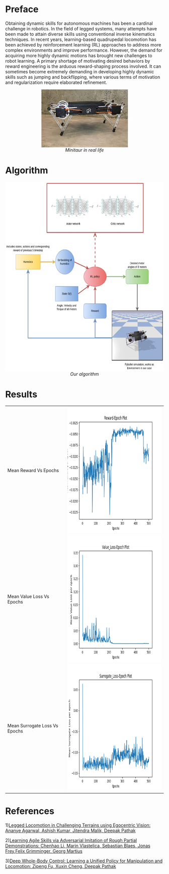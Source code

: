 # Preface 
Obtaining dynamic skills for autonomous machines has been a cardinal challenge in robotics. In the
field of legged systems, many attempts have been made to attain diverse skills using conventional
inverse kinematics techniques. In recent years, learning-based quadrupedal locomotion has
been achieved by reinforcement learning (RL) approaches to address more complex environments
and improve performance. However, the demand for acquiring more highly dynamic
motions has brought new challenges to robot learning. A primary shortage of motivating desired
behaviors by reward engineering is the arduous reward-shaping process involved. It can sometimes
become extremely demanding in developing highly dynamic skills such as jumping and backflipping,
where various terms of motivation and regularization require elaborated refinement.
 
<p align = "center">
<img src = "https://github.com/AYUSH-ISHAN/Tiger_code/blob/main/assets/minitaur.jpeg" align="center"/><br>
<em>Minitaur in real life</em>
</p>

# Algorithm

<p align = "center">
<img src = "./assets/latest_algo.jpg" align="center", height="600" width="650"/><br>
<em>Our algorithm</em>
</p>

# Results
<table align = "center">
<tr>
 <td>Mean Reward Vs Epochs</td>
 <td><img src = "assets/reward.png" width = "400" height = "400"/></td>
</tr>
<tr>
 <td>Mean Value Loss Vs Epochs</td>
 <td><img src = "assets/value_loss.png" width = "400" height = "400"/></td>
</tr>
<tr>
 <td>Mean Surrogate Loss Vs Epochs</td>
 <td><img src = "assets/surrogate_loss.png" width = "400" height = "400"/></td>
</tr>
 
</table>

# References

1)<a href="https://drive.google.com/file/d/1MK54cn8JUzRRfdzMHomhmVs9A3J_teJl/view?usp=sharing/">Legged Locomotion in Challenging Terrains using Egocentric Vision: Ananye Agarwal, Ashish Kumar, Jitendra Malik, Deepak Pathak</a>

2)<a href="https://drive.google.com/file/d/1dCwjm0I-G4eemxMy2tScEs0h4obKsisd/view?usp=sharing">Learning Agile Skills via Adversarial Imitation of Rough Partial 
   Demonstrations: Chenhao Li, Marin Vlastelica, Sebastian Blaes, Jonas Frey,Felix Grimminger, Georg Martius<a>
   
3)<a href="https://drive.google.com/file/d/1qdk-Ph3SiBDkevclh51l-SUrrh0ICsIi/view?usp=sharing">Deep Whole-Body Control: Learning a Unified Policy for Manipulation
and Locomotion: Zipeng Fu, Xuxin Cheng, Deepak Pathak<a>

